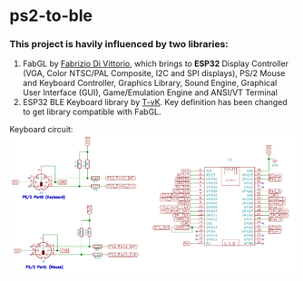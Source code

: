# ps2-to-ble
### This project is havily influenced by two libraries:

1. FabGL by [Fabrizio Di Vittorio](https://github.com/fdivitto/fabgl), which brings to **ESP32** Display Controller (VGA, Color NTSC/PAL Composite, I2C and SPI displays), PS/2 Mouse and Keyboard Controller, Graphics Library, Sound Engine, Graphical User Interface (GUI), Game/Emulation Engine and ANSI/VT Terminal
2. ESP32 BLE Keyboard library by [T-vK](https://github.com/T-vK/ESP32-BLE-Keyboard). Key definition has been changed to get library compatible with FabGL.

Keyboard circuit:
![circuit](https://github.com/silk-indus/ps2-to-ble/blob/master/schema_PS2.png)
